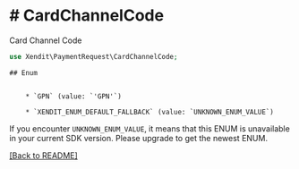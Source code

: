 # # CardChannelCode
Card Channel Code

```php
use Xendit\PaymentRequest\CardChannelCode;
```


    ## Enum

    
        * `GPN` (value: `'GPN'`)
    
        * `XENDIT_ENUM_DEFAULT_FALLBACK` (value: `UNKNOWN_ENUM_VALUE`)

If you encounter `UNKNOWN_ENUM_VALUE`, it means that this ENUM is unavailable in your current SDK version. Please upgrade to get the newest ENUM.

[[Back to README]](../../README.md)
